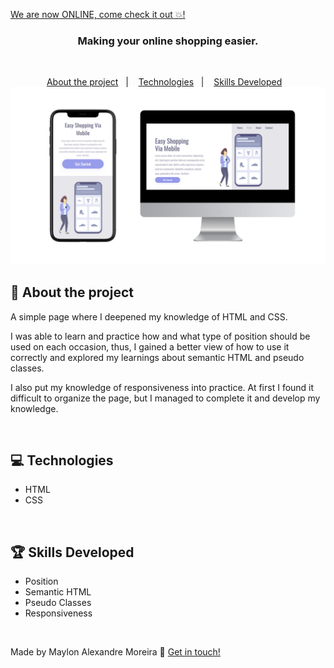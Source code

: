 [We are now ONLINE, come check it out 💥!](https://use-origin.netlify.app/) 
<br>

<h3 align="center">
  Making your online shopping easier.
</h3>

<br>

<p align="center">
 <a href="#dart-about-the-project">About the project</a>&nbsp;&nbsp;&nbsp;|&nbsp;&nbsp;&nbsp;
 <a href="#computer-technologies">Technologies</a>&nbsp;&nbsp;&nbsp;|&nbsp;&nbsp;&nbsp;
 <a href="#trophy-skills-developed">Skills Developed</a>&nbsp;&nbsp;&nbsp;

<br>

<img src="https://raw.githubusercontent.com/MaylonDev/projeto-easy-shopping/a5b83c7f680889cc588316a3c69217c162eb5e9d/assets/Mockups%20-%20Shopping.png" alt="Mockups"/>

<br>

## :dart: About the project

A simple page where I deepened my knowledge of HTML and CSS. 

I was able to learn and practice how and what type of position should be used on each occasion, thus, I gained a better view of how to use it correctly and explored my learnings about semantic HTML and pseudo classes.

I also put my knowledge of responsiveness into practice. At first I found it difficult to organize the page, but I managed to complete it and develop my knowledge.

<br>

## :computer: Technologies
- HTML
- CSS

<br>

## :trophy: Skills Developed
- Position
- Semantic HTML
- Pseudo Classes
- Responsiveness

<br>

Made by Maylon Alexandre Moreira :wave: [Get in touch!](https://www.linkedin.com/in/maylon-alexandre-moreira-7328412b1/)
